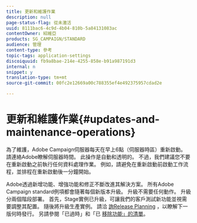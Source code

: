 ```yaml
---
title: 更新和維護作業
description: null
page-status-flag: 從未激活
uuid: 8111bac6-4c9d-4b04-810b-5a84131083ac
contentOwner: 紹維亞
products: SG_CAMPAIGN/STANDARD
audience: 管理
content-type: 參考
topic-tags: application-settings
discoiquuid: fb9a8bae-214e-4255-858e-b91a987191d3
internal: n
snippet: y
translation-type: tm+mt
source-git-commit: 00fc2e12669a00c788355ef4e492375957cdad2e

---
```



# 更新和維護作業{#updates-and-maintenance-operations}

為了維護，Adobe Campaign伺服器每天在早上6點（伺服器時區）重新啟動。 請連絡Adobe瞭解伺服器時間。 此操作是自動和透明的。 不過，我們建議您不要在重新啟動之前執行任何資料處理作業。 例如，請避免在重新啟動前啟動工作流程，並排程在重新啟動後一分鐘開始。

Adobe透過新增功能、增強功能和修正不斷改進其解決方案。 所有Adobe Campaign standard例項都會隨著每個新版本升級。 升級不需要任何動作。 升級分兩個階段部署。 首先，Stage實例已升級，可讓我們的客戶測試新功能並視需要調整其配置。 隨後將升級生產實例。 請洽 [詢Release Planning](https://helpx.adobe.com/campaign/kb/acs-release-planning.html) ，以瞭解下一版何時發行。 另請參閱「已過時」和「已 [移除功能」的清單](https://helpx.adobe.com/campaign/kb/acs-deprecated-and-removed-features.html)。
